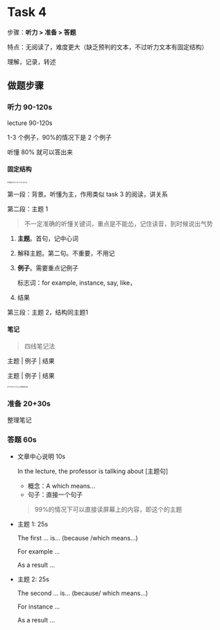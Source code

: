 # Task 4

步骤：**听力 > 准备 > 答题**

特点：无阅读了，难度更大（缺乏预判的文本，不过听力文本有固定结构）

理解，记录，转述

## 做题步骤

### 听力 90-120s

lecture 90-120s

1-3 个例子，90%的情况下是 2 个例子

听懂 80% 就可以答出来

#### 固定结构

<img src="https://cdn.jsdelivr.net/gh/davidliuk/images@master/blog/%E6%88%AA%E5%B1%8F2023-06-11%2022.58.44.png" alt="截屏2023-06-11 22.58.44" style="zoom:25%;" />

第一段：背景。听懂为主，作用类似 task 3 的阅读，讲关系

第二段：主题 1

> 不一定准确的听懂关键词，重点是不能怂，记住读音，到时候说出气势

1. **主题**。首句，记中心词

2. 解释主题。第二句。不重要，不用记

3. **例子**。需要重点记例子

   标志词：for example, instance, say, like，

4. 结果

第三段：主题 2，结构同主题1

#### 笔记

> 四线笔记法

主题 | 例子 | 结果

主题 | 例子 | 结果

<img src="https://cdn.jsdelivr.net/gh/davidliuk/images@master/blog/TPO50-6%20Fancy%E7%AD%94%E6%A1%88%E7%AC%94%E8%AE%B0%E6%96%B0.jpeg" alt="TPO50-6 Fancy答案笔记新" style="zoom:25%;" />

### 准备 20+30s

整理笔记

### 答题 60s

- 文章中心说明 10s

  In the lecture, the professor is tallking about [主题句] 

  - 概念：A which means...
  - 句子：直接一个句子

  > 99%的情况下可以直接读屏幕上的内容，即这个的主题

- 主题 1: 25s

  The first ... is... (because /which means...)

  For example ...

  As a result ...

- 主题 2: 25s

  The second ... is... (because/ which means...)

  For instance ...

  As a result ...



